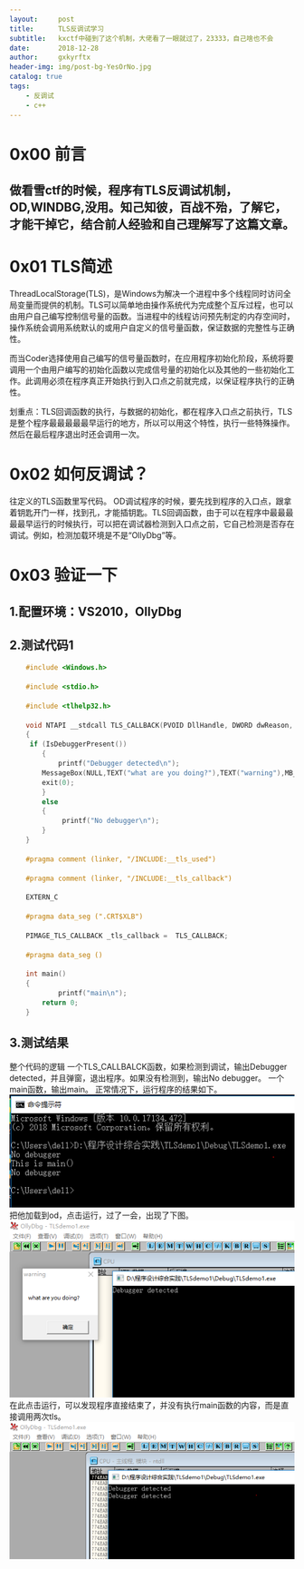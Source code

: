 ```yaml
---
layout:     post
title:      TLS反调试学习
subtitle:   kxctf中碰到了这个机制，大佬看了一眼就过了，23333，自己啥也不会
date:       2018-12-28
author:     gxkyrftx
header-img: img/post-bg-YesOrNo.jpg
catalog: true
tags:
    - 反调试
    - c++
---
```

# 0x00 前言
做看雪ctf的时候，程序有TLS反调试机制，OD,WINDBG,没用。知己知彼，百战不殆，了解它，才能干掉它，结合前人经验和自己理解写了这篇文章。
----
# 0x01 TLS简述
ThreadLocalStorage(TLS)，是Windows为解决一个进程中多个线程同时访问全局变量而提供的机制。TLS可以简单地由操作系统代为完成整个互斥过程，也可以由用户自己编写控制信号量的函数。当进程中的线程访问预先制定的内存空间时，操作系统会调用系统默认的或用户自定义的信号量函数，保证数据的完整性与正确性。

而当Coder选择使用自己编写的信号量函数时，在应用程序初始化阶段，系统将要调用一个由用户编写的初始化函数以完成信号量的初始化以及其他的一些初始化工作。此调用必须在程序真正开始执行到入口点之前就完成，以保证程序执行的正确性。

划重点：TLS回调函数的执行，与数据的初始化，都在程序入口点之前执行，TLS是整个程序最最最最最早运行的地方，所以可以用这个特性，执行一些特殊操作。然后在最后程序退出时还会调用一次。

# 0x02 如何反调试？
往定义的TLS函数里写代码。
OD调试程序的时候，要先找到程序的入口点，跟拿着钥匙开门一样，找到孔，才能插钥匙。TLS回调函数，由于可以在程序中最最最最最早运行的时候执行，可以把在调试器检测到入口点之前，它自己检测是否存在调试。例如，检测加载环境是不是“OllyDbg”等。

# 0x03 验证一下
## 1.配置环境：VS2010，OllyDbg
## 2.测试代码1

```c++
	#include <Windows.h>
	
	#include <stdio.h>
	
	#include <tlhelp32.h>

	void NTAPI __stdcall TLS_CALLBACK(PVOID DllHandle, DWORD dwReason, PVOID Reserved)
	{
   	 if (IsDebuggerPresent()) 
    	{
        	printf("Debugger detected\n");
		MessageBox(NULL,TEXT("what are you doing?"),TEXT("warning"),MB_OK);
		exit(0);
    	}
    	else
        {
       		 printf("No debugger\n");
        }
	}

	#pragma comment (linker, "/INCLUDE:__tls_used")
	
	#pragma comment (linker, "/INCLUDE:__tls_callback")

	EXTERN_C

	#pragma data_seg (".CRT$XLB")
	
	PIMAGE_TLS_CALLBACK _tls_callback =  TLS_CALLBACK;
	
	#pragma data_seg ()

	int main()
	{
    		printf("main\n");
   	 	return 0;
	}
```
## 3.测试结果
整个代码的逻辑
一个TLS_CALLBALCK函数，如果检测到调试，输出Debugger detected，并且弹窗，退出程序。如果没有检测到，输出No debugger。
一个main函数，输出main。
正常情况下，运行程序的结果如下。
![tlsdemo1.1](https://github.com/gxkyrftx/gxkyrftx.github.io/blob/master/img/tlsdemo1.1.PNG?raw=true)
把他加载到od，点击运行，过了一会，出现了下图。
![tlsdemo1.2](https://github.com/gxkyrftx/gxkyrftx.github.io/blob/master/img/tlsdemo1.2.PNG?raw=true)
在此点击运行，可以发现程序直接结束了，并没有执行main函数的内容，而是直接调用两次tls。
![tlsdemo1.3](https://github.com/gxkyrftx/gxkyrftx.github.io/blob/master/img/tlsdemo1.3.PNG?raw=true)

